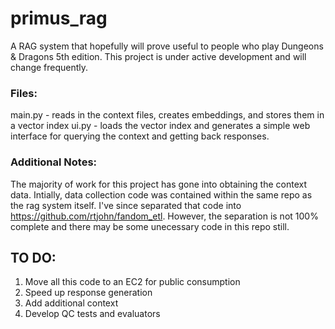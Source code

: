 # primus_rag
A RAG system that hopefully will prove useful to people who play Dungeons & Dragons 5th edition.
This project is under active development and will change frequently.

### Files:
main.py - reads in the context files, creates embeddings, and stores them in a vector index
ui.py - loads the vector index and generates a simple web interface for querying the context and getting back responses.

### Additional Notes:
The majority of work for this project has gone into obtaining the context data.  Intially, data collection code was contained within the same repo as the rag system itself.
I've since separated that code into https://github.com/rtjohn/fandom_etl.  However, the separation is not 100% complete and there may be some unecessary code in this repo still.

## TO DO:
1. Move all this code to an EC2 for public consumption
2. Speed up response generation
3. Add additional context
4. Develop QC tests and evaluators
